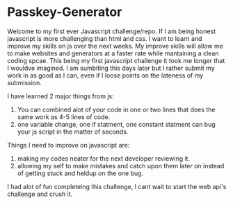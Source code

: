 # Passkey-Generator
Welcome to my first ever Javascript challenge/repo. If I am being honest javascript is more challenging than html and css. 
I want to learn and improve my skills on js over the next weeks. My improve skills will allow me to make websites and generators at a faster rate while mantaining a clean coding spcae. 
This being my first javascript challenge it took me longer that I wouldve imagined. I am sumbiting this days later but I rather submit my work in as good as I can, even if I loose points on the lateness of my submission. 

I have learned 2 major things from js:
  1. You can combined alot of your code in one or two lines that does the same work as 4-5 lines of code. 
  2. one variable change, one if statment, one constant statment can bug your js script in the matter of seconds.

Things I need to improve on javascript are: 
  1. making my codes neater for the next developer reviewing it.
  2. allowing my self to make mistakes and catch upon them later on instead of getting stuck and heldup on the one bug.

I had alot of fun completeing this challenge, I cant wait to start the web api's challenge and crush it. 
